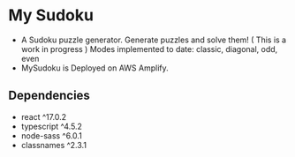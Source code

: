 # My Sudoku

- A Sudoku puzzle generator. Generate puzzles and solve them!
( This is a work in progress )
Modes implemented to date: classic, diagonal, odd, even
- MySudoku is Deployed on AWS Amplify.

## Dependencies
- react ^17.0.2
- typescript ^4.5.2
- node-sass ^6.0.1
- classnames ^2.3.1
